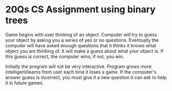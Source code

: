 # 20Qs CS Assignment using binary trees
Game begins with user thinking of an object. Computer will try to guess your object by asking you a series of yes or no questions.  Eventually the computer will have asked enough questions that it thinks it knows what object you are thinking of.  It will make a guess about what your object is.  If this guess is correct, the computer wins; if not, you win.

Initially the program will not be very interactive. Program grows more intelligent/learns from user each time it loses a game.  If the computer's answer guess is incorrect, you must give it a new question it can ask to help it in future games.

